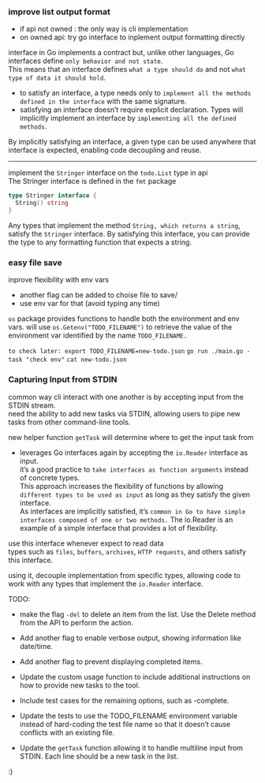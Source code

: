 ### improve list output format
- if api not owned : the only way is cli implementation
- on owned api:  try go interface to inplement output formatting directly

interface in Go implements a contract but, unlike other languages, Go interfaces define `only behavior and not state`.  
This means that an interface defines `what a type should do` and not `what type of data it should hold`.

- to satisfy an interface, a type needs only to `implement all the methods defined in the interface` with the same signature.  
- satisfying an interface doesn’t require explicit declaration. Types will implicitly implement an interface by `implementing all the defined methods`.

By implicitly satisfying an interface, a given type can be used anywhere that interface is expected, enabling code decoupling and reuse.

---
implement the `Stringer` interface on the `todo.List` type in api  
The Stringer interface is defined in the `fmt` package

```go
type Stringer interface {
  String() string 
}
```

Any types that implement the method `String, which returns a string`, satisfy the `Stringer` interface. By satisfying this interface, you can provide the type to any formatting function that expects a string.


### easy file save
inprove flexibility with env vars

- another flag can be added to choise file to save/
- use env var for that (avoid typing any time)

`os` package provides functions to handle both the environment and env vars.
will use `os.Getenv("TODO_FILENAME")` to retrieve the value of the environment var identified by the name `TODO_FILENAME.`

`to check later: export​​ ​​TODO_FILENAME=new-todo.json`
`go run ./main.go -task "check env"`
`cat new-todo.json`

### Capturing Input from STDIN
common way cli interact with one another is by accepting input from the STDIN stream.  
need the ability to add new tasks via STDIN, allowing users to pipe new tasks from other command-line tools.

new helper function `getTask` will determine where to get the input task from  
- leverages Go interfaces again by accepting the `io.Reader` interface as input.  
it’s a good practice to `take interfaces as function arguments` instead of concrete types.  
This approach increases the flexibility of functions by allowing `different types to be used as input` as long as they satisfy the given interface.  
As interfaces are implicitly satisfied, it’s `common in Go to have simple interfaces composed of one or two methods.` The io.Reader is an example of a simple interface that provides a lot of flexibility.

use this interface whenever expect to read data  
types such as `files`, `buffers`, `archives`, `HTTP requests`, and others satisfy this interface.

using it, decouple implementation from specific types, allowing code to work with any types that implement the `io.Reader` interface.

TODO:
- make the flag `-del` to delete an item from the list. Use the Delete method from the API to perform the action.

- Add another flag to enable verbose output, showing information like date/time.

- Add another flag to prevent displaying completed items.

- Update the custom usage function to include additional instructions on how to provide new tasks to the tool.

- Include test cases for the remaining options, such as -complete.

- Update the tests to use the TODO_FILENAME environment variable instead of hard-coding the test file name so that it doesn’t cause conflicts with an existing file.

- Update the `getTask` function allowing it to handle multiline input from STDIN. Each line should be a new task in the list.

:)